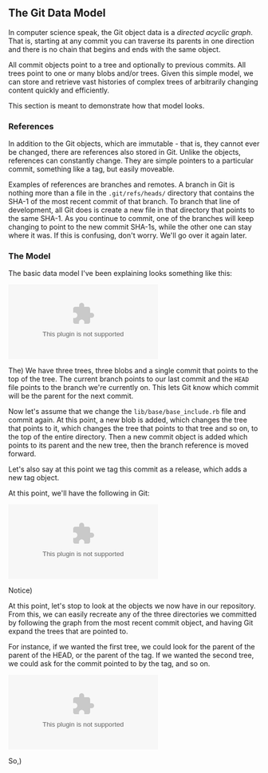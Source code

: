 <!--
SPDX-FileCopyrightText: 2008 Geoffrey Grosenbach <boss@topfunky.com>
SPDX-FileCopyrightText: 2008 Scott Chacon <schacon@gmail.com>

SPDX-License-Identifier: CC-BY-SA-3.0
-->

## The Git Data Model

In computer science speak,
the Git object data is a *directed acyclic graph*.
That is,
starting at any commit you can traverse its parents in one direction
and there is no chain that begins and ends with the same object.

All commit objects point to a tree and optionally to previous commits.
All trees point to one or many blobs and/or trees.
Given this simple model,
we can store and retrieve vast histories of complex trees
of arbitrarily changing content quickly and efficiently.

This section is meant to demonstrate how that model looks.

### References

In addition to the Git objects,
which are immutable - that is,
they cannot ever be changed,
there are references also stored in Git.
Unlike the objects,
references can constantly change.
They are simple pointers to a particular commit,
something like a tag,
but easily moveable.

Examples of references are branches and remotes.
A branch in Git is nothing more than a file in the `.git/refs/heads/` directory
that contains the SHA-1 of the most recent commit of that branch.
To branch that line of development,
all Git does is create a new file in that directory
that points to the same SHA-1.
As you continue to commit,
one of the branches will keep changing to point to the new commit SHA-1s,
while the other one can stay where it was.
If this is confusing,
don't worry.
We'll go over it again later.

### The Model

The basic data model I've been explaining looks something like this:

![](../artwork/vector/DAG_Model.eps)

The) We have three trees,
three blobs and a single commit that points to the top of the tree.
The current branch points to our last commit
and the `HEAD` file points to the branch we're currently on.
This lets Git know which commit will be the parent for the next commit.

Now let's assume that we change the `lib/base/base_include.rb` file and commit again.
At this point,
a new blob is added,
which changes the tree that points to it,
which changes the tree that points to that tree
and so on,
to the top of the entire directory.
Then a new commit object is added
which points to its parent and the new tree,
then the branch reference is moved forward.

Let's also say at this point we tag this commit as a release,
which adds a new tag object.

At this point,
we'll have the following in Git:

![](../artwork/vector/Object_DAG_Tree2.eps)

Notice)

At this point,
let's stop to look at the objects we now have in our repository.
From this,
we can easily recreate any of the three directories we committed
by following the graph from the most recent commit object,
and having Git expand the trees that are pointed to.

For instance,
if we wanted the first tree,
we could look for the parent of the parent of the HEAD,
or the parent of the tag.
If we wanted the second tree,
we could ask for the commit pointed to by the tag,
and so on.

![](../artwork/vector/Object_DAG.eps)

So,)
